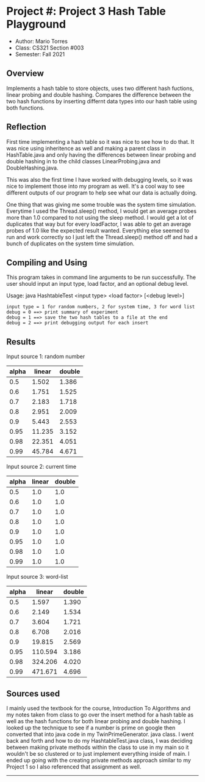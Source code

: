 # Project #: Project 3 Hash Table Playground

* Author: Mario Torres
* Class: CS321 Section #003
* Semester: Fall 2021

## Overview

Implements a hash table to store objects, uses two different 
hash fuctions, linear probing and double hashing. Compares 
the difference between the two hash functions by inserting differnt
data types into our hash table using both functions.

## Reflection

First time implementing a hash table so it was nice to see how to
do that. It was nice using inheritence as well and making a parent 
class in HashTable.java and only having the differences between 
linear probing and double hashing in to the child classes
LinearProbing.java and DoubleHashing.java. 

This was also the first time I have worked with debugging levels, 
so it was nice to implement those into my program as well. It's a 
cool way to see different outputs of our program to help see what
our data is actually doing. 

One thing that was giving me some trouble was the system time 
simulation. Everytime I used the Thread.sleep() method, I would get
an average probes more than 1.0 compared to not using the sleep method.
I would get a lot of duplicates that way but for every loadFactor, I 
was able to get an average probes of 1.0 like the expected result 
wanted. Everything else seemed to run and work correctly so I just left
the Thread.sleep() method off and had a bunch of duplicates on the 
system time simulation.

## Compiling and Using

This program takes in command line arguments to be run successfully.
The user should input an input type, load factor, and an optional
debug level.

Usage: java HashtableTest \<input type\> \<load factor\> \[\<debug level\>\]  
  
    input type = 1 for random numbers, 2 for system time, 3 for word list  
    debug = 0 ==> print summary of experiment  
    debug = 1 ==> save the two hash tables to a file at the end  
    debug = 2 ==> print debugging output for each insert  

## Results 

Input source 1: random number

|alpha  |  linear  |  double  |
|-------|----------|----------|
|0.5    | 1.502    | 1.386    |
|0.6    | 1.751    | 1.525    |
|0.7    | 2.183    | 1.718    |
|0.8    | 2.951    | 2.009    |
|0.9    | 5.443    | 2.553    |
|0.95   | 11.235   | 3.152    |
|0.98   | 22.351   | 4.051    |
|0.99   | 45.784   | 4.671    |


Input source 2: current time

|alpha  |  linear  |  double  |
|-------|----------|----------|
|0.5    | 1.0      | 1.0      |
|0.6    | 1.0      | 1.0      |
|0.7    | 1.0      | 1.0      |
|0.8    | 1.0      | 1.0      |
|0.9    | 1.0      | 1.0      |
|0.95   | 1.0      | 1.0      |
|0.98   | 1.0      | 1.0      |
|0.99   | 1.0      | 1.0      |


Input source 3: word-list

|alpha  |  linear  |  double  |
|-------|----------|----------|
|0.5    | 1.597    | 1.390    |
|0.6    | 2.149    | 1.534    |
|0.7    | 3.604    | 1.721    |
|0.8    | 6.708    | 2.016    |
|0.9    | 19.815   | 2.569    |
|0.95   | 110.594  | 3.186    |
|0.98   | 324.206  | 4.020    |
|0.99   | 471.671  | 4.696    |

## Sources used

I mainly used the textbook for the course, Introduction To Algorithms
and my notes taken from class to go over the insert method for a 
hash table as well as the hash functions for both linear probing and 
double hashing. I looked up the technique to see if a number is prime
on google then converted that into java code in my TwinPrimeGenerator.
java class. I went back and forth and how to do my HashtableTest.java 
class, I was deciding between making private methods within the class
to use in my main so it wouldn't be so clustered or to just implement
everything inside of main. I ended up going with the creating private
methods approach similar to my Project 1 so I also referenced that 
assignment as well. 

------------------------------------------------------------------------
